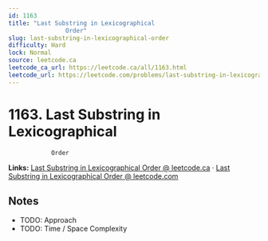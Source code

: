 ```yaml
--- 
id: 1163
title: "Last Substring in Lexicographical
                Order"
slug: last-substring-in-lexicographical-order
difficulty: Hard
lock: Normal
source: leetcode.ca
leetcode_ca_url: https://leetcode.ca/all/1163.html
leetcode_url: https://leetcode.com/problems/last-substring-in-lexicographical-order/
---
```


# 1163. Last Substring in Lexicographical
                Order

**Links:** [Last Substring in Lexicographical
                Order @ leetcode.ca](https://leetcode.ca/all/1163.html) · [Last Substring in Lexicographical
                Order @ leetcode.com](https://leetcode.com/problems/last-substring-in-lexicographical-order/)

## Notes
- TODO: Approach
- TODO: Time / Space Complexity
